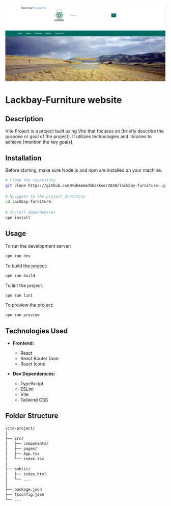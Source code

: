 ![ Project Image](public/project-img.jpg)


# Lackbay-Furniture website

## Description

Vite Project is a project built using Vite that focuses on [briefly describe the purpose or goal of the project]. It utilizes technologies and libraries to achieve [mention the key goals].

## Installation

Before starting, make sure Node.js and npm are installed on your machine.

```bash
# Clone the repository
git clone https://github.com/MuhammadShakkeer2030/lackbay-furniture-.git

# Navigate to the project directory
cd lackbay-furniture

# Install dependencies
npm install
```

## Usage

To run the development server:

```bash
npm run dev
```

To build the project:

```bash
npm run build
```

To lint the project:

```bash
npm run lint
```

To preview the project:

```bash
npm run preview
```

## Technologies Used

- **Frontend:**
  - React
  - React Router Dom
  - React Icons

- **Dev Dependencies:**
  - TypeScript
  - ESLint
  - Vite
  - Tailwind CSS

## Folder Structure

```plaintext
vite-project/
│
├── src/
│   ├── components/
│   ├── pages/
│   ├── App.tsx
│   └── index.tsx
│
├── public/
│   ├── index.html
│   └── ...
│
├── package.json
├── tsconfig.json
└── ...
```

